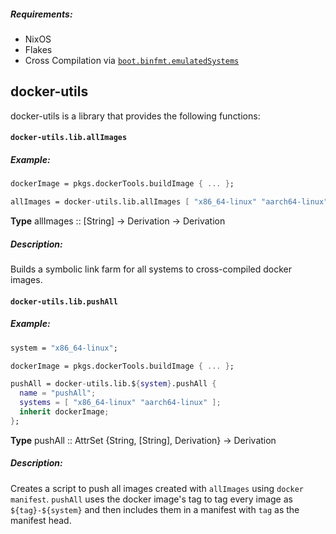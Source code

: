 ##### Requirements: 
* NixOS
* Flakes
* Cross Compilation via [`boot.binfmt.emulatedSystems`](https://search.nixos.org/options?channel=unstable&show=boot.binfmt.emulatedSystems)


## docker-utils

docker-utils is a library that provides the following functions:

#### `docker-utils.lib.allImages`

##### Example:

``` nix
dockerImage = pkgs.dockerTools.buildImage { ... };

allImages = docker-utils.lib.allImages [ "x86_64-linux" "aarch64-linux" ] dockerImage;
```

**Type** allImages :: [String] -> Derivation -> Derivation

##### Description: 

Builds a symbolic link farm for all systems to cross-compiled docker images.


#### `docker-utils.lib.pushAll`

##### Example:

``` nix
system = "x86_64-linux";

dockerImage = pkgs.dockerTools.buildImage { ... };

pushAll = docker-utils.lib.${system}.pushAll {
  name = "pushAll";
  systems = [ "x86_64-linux" "aarch64-linux" ];
  inherit dockerImage;
};

```

**Type** pushAll :: AttrSet {String, [String], Derivation} ->
Derivation

##### Description:

Creates a script to push all images created with `allImages` using
`docker manifest`. `pushAll` uses the docker image's tag to tag every
image as `${tag}-${system}` and then includes them in a manifest with
`tag` as the manifest head.


